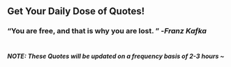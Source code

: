 ## Get Your Daily Dose of Quotes!
### <q>You are free, and that is why you are lost. </q> -<em>Franz Kafka</em> <br><br>
##### NOTE: These Quotes will be updated on a frequency basis of 2-3 hours ~
